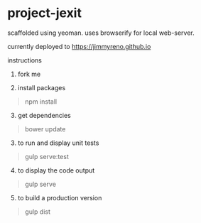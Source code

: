 # project-jexit

scaffolded using yeoman. uses browserify for local web-server.


currently deployed to https://jimmyreno.github.io

instructions

1) fork me

2) install packages
> npm install

3) get dependencies
> bower update

3) to run and display unit tests
> gulp serve:test

4) to display the code output
> gulp serve

5) to build a production version
> gulp dist
